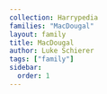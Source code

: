 ```yaml
---
collection: Harrypedia
families: "MacDougal"
layout: family
title: MacDougal
author: Luke Schierer
tags: ["family"]
sidebar:
  order: 1
---
```

